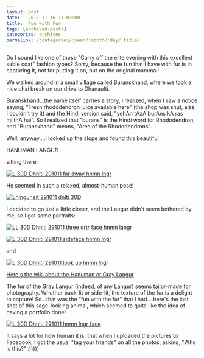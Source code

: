 ```yaml
---
layout: post
date:	2011-11-16 11:03:00
title:  Fun with Fur
tags: [archived-posts]
categories: archives
permalink: /:categories/:year/:month/:day/:title/
---
```

Do I sound like one of those "Carry off the elite evening with this excellent sable coat" fashion types? Sorry, because the fun that I have with fur is in capturing it, not for putting it on, but on the original mammal!

We walked around in a small village called Buranskhand, where we took a nice chai break on our drive to Dhanaulti.

Buranskhand...the name itself carries a story, I realized, when I saw a notice saying, "Fresh rhododendron juice available here" (the shop was shut, alas, I couldn't try it) and the Hindi version said, "yehAn tAzA burAns kA ras milthA hai". So I realized that "burans" is the Hindi word for Rhododendron, and "Buranskhand" means, "Area of the Rhododendrons".

Well, anyway....I looked up the slope and found this beautiful 

HANUMAN LANGUR

 sitting there:


<a href="http://s1142.photobucket.com/albums/n602/Deepapctrsglr/?action=view&amp;current=IMG_9120.jpg" target="_blank"><img src="http://i1142.photobucket.com/albums/n602/Deepapctrsglr/IMG_9120.jpg" border="0" alt="L 30D Dhnlti 291011 far away hnmn lngr"></a>

<lj-cut text="want to see more?">

He seemed in such a relaxed, almost-human pose!

<a href="http://s1142.photobucket.com/albums/n602/Deepapctrsglr/?action=view&amp;current=IMG_9119.jpg" target="_blank"><img src="http://i1142.photobucket.com/albums/n602/Deepapctrsglr/IMG_9119.jpg" border="0" alt="Lhlngur sit 291011 dnlti 30D"></a>

I decided to go just a little closer, and the Langur didn't seem bothered by me, so I got some portraits:

<a href="http://s1142.photobucket.com/albums/n602/Deepapctrsglr/?action=view&amp;current=IMG_9116.jpg" target="_blank"><img src="http://i1142.photobucket.com/albums/n602/Deepapctrsglr/IMG_9116.jpg" border="0" alt="LL 30D Dhnlti 291011 three qrtr face hnmn langr"></a>


<a href="http://s1142.photobucket.com/albums/n602/Deepapctrsglr/?action=view&amp;current=IMG_9117.jpg" target="_blank"><img src="http://i1142.photobucket.com/albums/n602/Deepapctrsglr/IMG_9117.jpg" border="0" alt="L 30D Dhnlti 291011 sideface hnmn lngr"></a>

and

<a href="http://s1142.photobucket.com/albums/n602/Deepapctrsglr/?action=view&amp;current=IMG_9115.jpg" target="_blank"><img src="http://i1142.photobucket.com/albums/n602/Deepapctrsglr/IMG_9115.jpg" border="0" alt="L 30D Dhnlti 291011 look up hnmn lngr"></a>

</lj-cut>

<a href="http://en.wikipedia.org/wiki/Gray_langur"> Here's the wiki about the Hanuman or Gray Langur </a>

The fur of the Gray Langur (indeed, of any Langur) seems tailor-made for photography. Whether back-lit or side-lit, the texture of the fur is a delight to capture! So...that was the "fun with the fur" that I had....here's the last shot of this sage-looking animal, which seemed to quite like the idea of having a portfolio done!


<a href="http://s1142.photobucket.com/albums/n602/Deepapctrsglr/?action=view&amp;current=IMG_9118.jpg" target="_blank"><img src="http://i1142.photobucket.com/albums/n602/Deepapctrsglr/IMG_9118.jpg" border="0" alt="L 30D Dhnlti 291011 hnmn lngr face"></a>

It says a lot for how human it is, that when I uploaded the pictures to Facebook, I got the usual "tag your friends" on all the photos, asking, "Who is this?" :)))))
